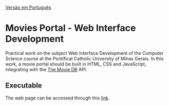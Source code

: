 [Versão em Português](README.md)

# Movies Portal - Web Interface Development

Practical work on the subject Web Interface Development of the Computer Science course at the Pontifical Catholic University of Minas Gerais. In this work, a movie portal should be built in HTML, CSS and JavaScript, integrating with the [The Movie DB](https://www.themoviedb.org) API.

## Executable

The web page can be accessed through this [link](https://henriquemcc.github.io/Portal_de_Filmes_-_Desenvolvimento_de_Interfaces_Web/).